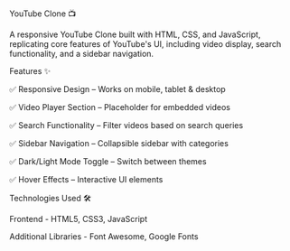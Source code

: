 YouTube Clone 📺

A responsive YouTube Clone built with HTML, CSS, and JavaScript, replicating core features of YouTube's UI, including video display, search functionality, and a sidebar navigation.

Features ✨

✅ Responsive Design – Works on mobile, tablet & desktop

✅ Video Player Section – Placeholder for embedded videos

✅ Search Functionality – Filter videos based on search queries

✅ Sidebar Navigation – Collapsible sidebar with categories

✅ Dark/Light Mode Toggle – Switch between themes

✅ Hover Effects – Interactive UI elements

Technologies Used 🛠️

Frontend	-  HTML5, CSS3,	JavaScript

Additional Libraries - Font Awesome, Google Fonts


